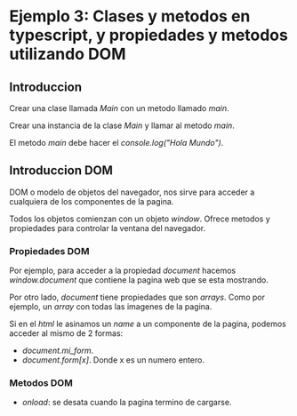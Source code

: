 # Ejemplo 3: Clases y metodos en typescript, y propiedades y metodos utilizando DOM

## Introduccion

Crear una clase llamada _Main_ con un metodo llamado _main_.

Crear una instancia de la clase _Main_ y llamar al metodo _main_.

El metodo _main_ debe hacer el _console.log("Hola Mundo")_.

## Introduccion DOM

DOM o modelo de objetos del navegador, nos sirve para acceder a cualquiera de los componentes de la pagina.

Todos los objetos comienzan con un objeto _window_. Ofrece metodos y propiedades para controlar la ventana del navegador.

### Propiedades DOM

Por ejemplo, para acceder a la propiedad _document_ hacemos _window.document_ que contiene la pagina web que se esta mostrando.

Por otro lado, _document_ tiene propiedades que son _arrays_. Como por ejemplo, un _array_ con todas las imagenes de la pagina.

Si en el _html_ le asinamos un _name_ a un componente de la pagina, podemos acceder al mismo de 2 formas:

- _document.mi_form_.
- _document.form[x]_. Donde x es un numero entero.

### Metodos DOM

- _onload_: se desata cuando la pagina termino de cargarse.
